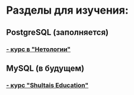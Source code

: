 # Разделы для изучения:

## PostgreSQL (заполняется)
### [- курс в "Нетологии"](/study_materials/DataBase/PostgreSQL/Netology/psql_netology.md)


## MySQL (в будущем)
### [- курс "Shultais Education"](/images/img/minions_at_works.jpg)
